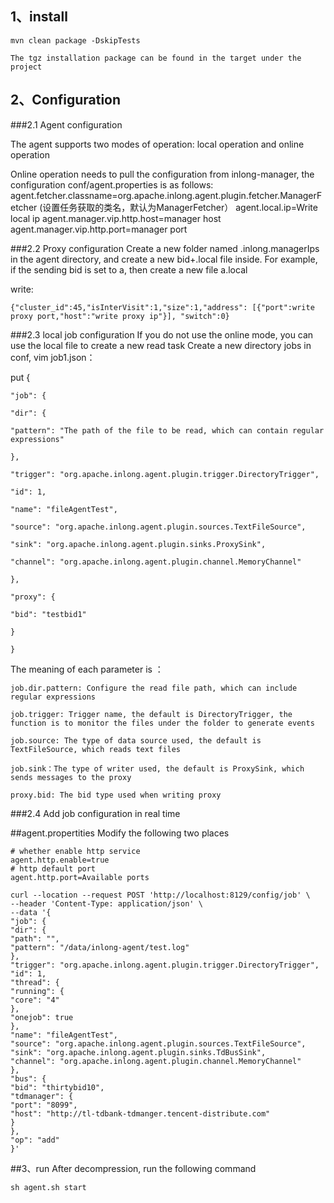 
## 1、install

    mvn clean package -DskipTests

    The tgz installation package can be found in the target under the project



## 2、Configuration
###2.1 Agent configuration

The agent supports two modes of operation: local operation and online operation

Online operation needs to pull the configuration from inlong-manager, the configuration conf/agent.properties is as follows:
agent.fetcher.classname=org.apache.inlong.agent.plugin.fetcher.ManagerFetcher (设置任务获取的类名，默认为ManagerFetcher）
agent.local.ip=Write local ip
agent.manager.vip.http.host=manager host
agent.manager.vip.http.port=manager port

###2.2 Proxy configuration
Create a new folder named .inlong\.managerIps in the agent directory, and create a new bid+.local file inside. For example, if the sending bid is set to a, then create a new file a.local

write:

    {"cluster_id":45,"isInterVisit":1,"size":1,"address": [{"port":write proxy port,"host":"write proxy ip"}], "switch":0}

###2.3 local job configuration
If you do not use the online mode, you can use the local file to create a new read task
Create a new directory jobs in conf,
vim job1.json：

put
    {
    
    "job": {
    
    "dir": {
    
    "pattern": "The path of the file to be read, which can contain regular expressions"
    
    },
    
    "trigger": "org.apache.inlong.agent.plugin.trigger.DirectoryTrigger",
    
    "id": 1,
    
    "name": "fileAgentTest",
    
    "source": "org.apache.inlong.agent.plugin.sources.TextFileSource",
    
    "sink": "org.apache.inlong.agent.plugin.sinks.ProxySink",
    
    "channel": "org.apache.inlong.agent.plugin.channel.MemoryChannel"
    
    },
    
    "proxy": {
    
    "bid": "testbid1"
    
    }
    
    }



The meaning of each parameter is ：

    job.dir.pattern: Configure the read file path, which can include regular expressions
    
    job.trigger: Trigger name, the default is DirectoryTrigger, the function is to monitor the files under the folder to generate events

    job.source: The type of data source used, the default is TextFileSource, which reads text files
    
    job.sink：The type of writer used, the default is ProxySink, which sends messages to the proxy

    proxy.bid: The bid type used when writing proxy

###2.4 Add job configuration in real time

##agent.propertities Modify the following two places

	# whether enable http service
	agent.http.enable=true
	# http default port
	agent.http.port=Available ports

    curl --location --request POST 'http://localhost:8129/config/job' \
    --header 'Content-Type: application/json' \
    --data '{
    "job": {
    "dir": {
    "path": "",
    "pattern": "/data/inlong-agent/test.log"
    },
    "trigger": "org.apache.inlong.agent.plugin.trigger.DirectoryTrigger",
    "id": 1,
    "thread": {
    "running": {
    "core": "4"
    },
    "onejob": true
    },
    "name": "fileAgentTest",
    "source": "org.apache.inlong.agent.plugin.sources.TextFileSource",
    "sink": "org.apache.inlong.agent.plugin.sinks.TdBusSink",
    "channel": "org.apache.inlong.agent.plugin.channel.MemoryChannel"
    },
    "bus": {
    "bid": "thirtybid10",
    "tdmanager": {
    "port": "8099",
    "host": "http://tl-tdbank-tdmanger.tencent-distribute.com"
    }
    },
    "op": "add"
    }'


##3、run
After decompression, run the following command

    sh agent.sh start
